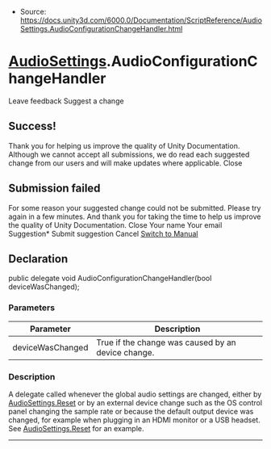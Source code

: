 * Source: https://docs.unity3d.com/6000.0/Documentation/ScriptReference/AudioSettings.AudioConfigurationChangeHandler.html

#  [AudioSettings](https://docs.unity3d.com/6000.0/Documentation/ScriptReference/AudioSettings.html).AudioConfigurationChangeHandler
Leave feedback
Suggest a change
## Success!
Thank you for helping us improve the quality of Unity Documentation. Although we cannot accept all submissions, we do read each suggested change from our users and will make updates where applicable.
Close
## Submission failed
For some reason your suggested change could not be submitted. Please <a>try again</a> in a few minutes. And thank you for taking the time to help us improve the quality of Unity Documentation.
Close
Your name Your email Suggestion* Submit suggestion
Cancel
[Switch to Manual](https://docs.unity3d.com/6000.0/Documentation/Manual/class-AudioSettings.html "Go to AudioSettings Component in the Manual")
## Declaration
public delegate void AudioConfigurationChangeHandler(bool deviceWasChanged); 
### Parameters
Parameter | Description  
---|---  
deviceWasChanged | True if the change was caused by an device change.  
### Description
A delegate called whenever the global audio settings are changed, either by [AudioSettings.Reset](https://docs.unity3d.com/6000.0/Documentation/ScriptReference/AudioSettings.Reset.html) or by an external device change such as the OS control panel changing the sample rate or because the default output device was changed, for example when plugging in an HDMI monitor or a USB headset.
See [AudioSettings.Reset](https://docs.unity3d.com/6000.0/Documentation/ScriptReference/AudioSettings.Reset.html) for an example.
* * *
